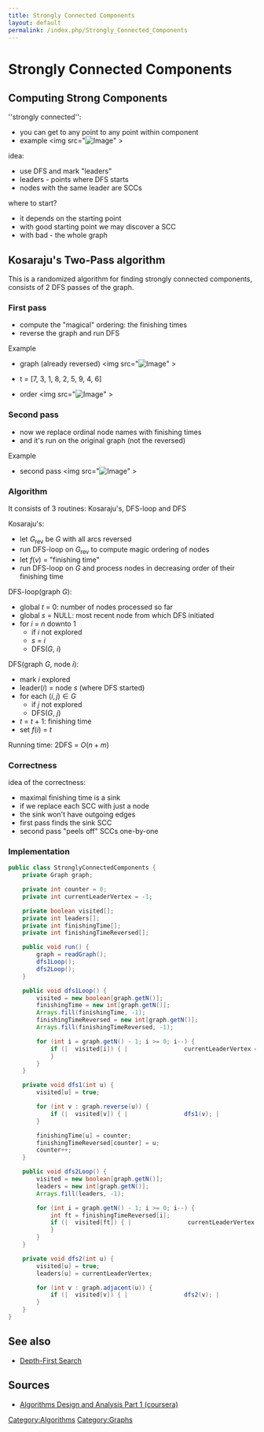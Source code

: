 ```yaml
---
title: Strongly Connected Components
layout: default
permalink: /index.php/Strongly_Connected_Components
---
```


# Strongly Connected Components

## Computing Strong Components
''strongly connected'':
- you can get to any point to any point within component
- example <img src="<img src="https://raw.githubusercontent.com/alexeygrigorev/wiki-figures/master/legacy/0b4o3ktommo3j25jinji8tla29.png" alt="Image">" \>

idea:
- use DFS and mark "leaders"
- leaders - points where DFS starts
- nodes with the same leader are SCCs

where to start?
- it depends on the starting point
- with good starting point we may discover a SCC
- with bad - the whole graph


## Kosaraju's Two-Pass algorithm
This is a randomized algorithm for finding strongly connected components, consists of 2 DFS passes of the graph.

### First pass
- compute the "magical" ordering: the finishing times
- reverse the graph and run DFS 

Example
- graph (already reversed) <img src="<img src="https://raw.githubusercontent.com/alexeygrigorev/wiki-figures/master/legacy/5vusfd6dc62fo3e58d567np03j.png" alt="Image">" \>

- t = [7, 3, 1, 8, 2, 5, 9, 4, 6]
- order <img src="<img src="https://raw.githubusercontent.com/alexeygrigorev/wiki-figures/master/legacy/5j38otlp5foorh6v5rmqeojmj8.png" alt="Image">" \>

### Second pass
- now we replace ordinal node names with finishing times
- and it's run on the original graph (not the reversed)

Example
- second pass <img src="<img src="https://raw.githubusercontent.com/alexeygrigorev/wiki-figures/master/legacy/01l0gvo7sq1aqgkpkj9kea0gv4.png" alt="Image">" \>


### Algorithm
It consists of 3 routines: Kosaraju's, DFS-loop and DFS


Kosaraju's:
- let $G_{\text{rev}}$ be $G$ with all arcs reversed
- run DFS-loop on $G_{\text{rev}}$ to compute magic ordering of nodes
- let $f(v)$ = "finishing time"
- run DFS-loop on $G$ and process nodes in decreasing order of their finishing time


DFS-loop(graph $G$):
- global $t$ = 0: number of nodes processed so far
- global $s$ = NULL: most recent node from which DFS initiated
- for $i$ = $n$ downto $1$
  - if $i$ not explored
  - $s$ = $i$
  - DFS($G$, $i$)


DFS(graph $G$, node $i$):
- mark $i$ explored
- leader($i$) = node $s$ (where DFS started)
- for each $(i, j) \in G$
  - if $j$ not explored
  - DFS($G$, $j$)
- $t$ = $t$ + $1$: finishing time
- set $f(i)$ = $t$


Running time: 2DFS = $O(n + m)$


### Correctness
idea of the correctness:
- maximal finishing time is a sink
- if we replace each SCC with just a node
- the sink won't have outgoing edges
- first pass finds the sink SCC
- second pass "peels off" SCCs one-by-one


### Implementation
```java
public class StronglyConnectedComponents {
    private Graph graph;

    private int counter = 0;
    private int currentLeaderVertex = -1;

    private boolean visited[];
    private int leaders[];
    private int finishingTime[];
    private int finishingTimeReversed[];

    public void run() {
        graph = readGraph();
        dfs1Loop();
        dfs2Loop();
    }

    public void dfs1Loop() {
        visited = new boolean[graph.getN()];
        finishingTime = new int[graph.getN()];
        Arrays.fill(finishingTime, -1);
        finishingTimeReversed = new int[graph.getN()];
        Arrays.fill(finishingTimeReversed, -1);

        for (int i = graph.getN() - 1; i >= 0; i--) {
            if (|  visited[i]) { |                currentLeaderVertex = i; |                dfs1(i);
            }
        }
    }

    private void dfs1(int u) {
        visited[u] = true;

        for (int v : graph.reverse(u)) {
            if (|  visited[v]) { |                dfs1(v); |            }
        }

        finishingTime[u] = counter;
        finishingTimeReversed[counter] = u;
        counter++;
    }

    public void dfs2Loop() {
        visited = new boolean[graph.getN()];
        leaders = new int[graph.getN()];
        Arrays.fill(leaders, -1);

        for (int i = graph.getN() - 1; i >= 0; i--) {
            int ft = finishingTimeReversed[i];
            if (|  visited[ft]) { |                currentLeaderVertex = ft; |                dfs2(ft);
            }
        }
    }

    private void dfs2(int u) {
        visited[u] = true;
        leaders[u] = currentLeaderVertex;

        for (int v : graph.adjacent(u)) {
            if (|  visited[v]) { |                dfs2(v); |            }
        }
    }
}
```


## See also
- [Depth-First Search](Depth-First_Search)

## Sources
- [Algorithms Design and Analysis Part 1 (coursera)](Algorithms_Design_and_Analysis_Part_1_(coursera))

[Category:Algorithms](Category_Algorithms)
[Category:Graphs](Category_Graphs)